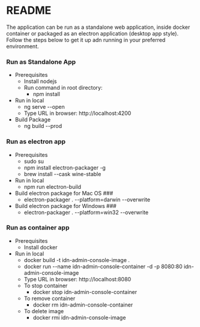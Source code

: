 # README #

The application can be run as a standalone web application, inside docker container or packaged as an electron application (desktop app style). Follow the steps below to get it up adn running in your preferred environment.

### Run as Standalone App ###
* Prerequisites
    * Install nodejs 
    * Run command in root directory:
        * npm install
* Run in local
    * ng serve --open
    * Type URL in browser: http://localhost:4200
* Build Package
    * ng build --prod

### Run as electron app ###
* Prerequisites
    * sudo su
    * npm install electron-packager -g
    * brew install --cask wine-stable
* Run in local
    * npm run electron-build
* Build electron package for Mac OS ###
    * electron-packager . --platform=darwin --overwrite
* Build electron package for Windows ###
    * electron-packager . --platform=win32 --overwrite

### Run as container app ###
* Prerequisites
    * Install docker
* Run in local
    * docker build -t idn-admin-console-image .
    * docker run --name idn-admin-console-container -d -p 8080:80 idn-admin-console-image
    * Type URL in browser:  http://localhost:8080
    * To stop container
        * docker stop idn-admin-console-container
    * To remove container
        * docker rm idn-admin-console-container
    * To delete image
        * docker rmi idn-admin-console-image